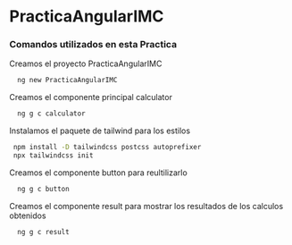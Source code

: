 # PracticaAngularIMC

### Comandos utilizados en esta Practica

Creamos el proyecto PracticaAngularIMC
```bash
  ng new PracticaAngularIMC
```

Creamos el componente principal calculator

```bash
  ng g c calculator
```

Instalamos el paquete de tailwind para los estilos

```bash
 npm install -D tailwindcss postcss autoprefixer
 npx tailwindcss init
```

Creamos el componente button para reultilizarlo

```bash
  ng g c button
```

Creamos el componente result para mostrar los resultados de los calculos obtenidos

```bash
  ng g c result
```
